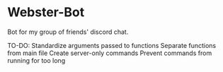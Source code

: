 # Webster-Bot
Bot for my group of friends' discord chat.

TO-DO:
	Standardize arguments passed to functions
	Separate functions from main file
	Create server-only commands
	Prevent commands from running for too long